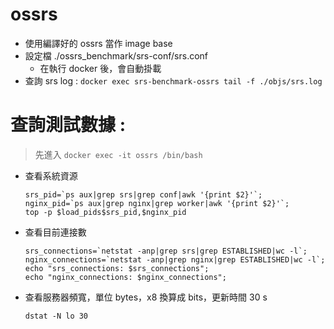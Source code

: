 # ossrs

- 使用編譯好的 ossrs 當作 image base
- 設定檔 ./ossrs_benchmark/srs-conf/srs.conf
	- 在執行 docker 後，會自動掛載
- 查詢 srs log : `docker exec srs-benchmark-ossrs tail -f ./objs/srs.log`

# 查詢測試數據 : 
> 先進入 `docker exec -it ossrs /bin/bash`

- 查看系統資源
	```
	srs_pid=`ps aux|grep srs|grep conf|awk '{print $2}'`; 
	nginx_pid=`ps aux|grep nginx|grep worker|awk '{print $2}'`;
	top -p $load_pids$srs_pid,$nginx_pid 
	```
- 查看目前連接數
	```
	srs_connections=`netstat -anp|grep srs|grep ESTABLISHED|wc -l`;
	nginx_connections=`netstat -anp|grep nginx|grep ESTABLISHED|wc -l`;
	echo "srs_connections: $srs_connections";
	echo "nginx_connections: $nginx_connections"; 
	```
- 查看服務器頻寬，單位 bytes，x8 換算成 bits，更新時間 30 s
	```
	dstat -N lo 30
	```
